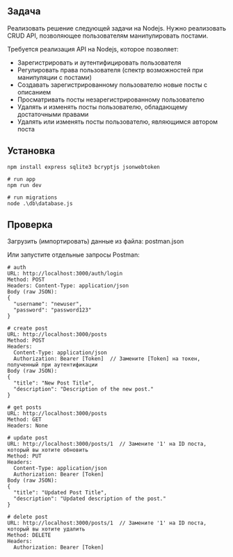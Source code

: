 ## Задача
Реализовать решение следующей задачи на Nodejs.
Нужно реализовать CRUD API, позволяющее пользователям манипулировать постами.

Требуется реализация API на Nodejs, которое позволяет:
- Зарегистрировать и аутентифицировать пользователя
- Регулировать права пользователя (спектр возможностей при манипуляции с постами)
- Создавать зарегистрированному пользователю новые посты с описанием
- Просматривать посты незарегистрированному пользователю
- Удалять и изменять посты пользователю, обладающему достаточными правами
- Удалять или изменять посты пользователю, являющимся автором поста

## Установка
```
npm install express sqlite3 bcryptjs jsonwebtoken

# run app
npm run dev

# run migrations
node .\db\database.js

```

## Проверка

Загрузить (импортировать) данные из файла: postman.json

Или запустите отдельные запросы Postman:

```
# auth
URL: http://localhost:3000/auth/login
Method: POST
Headers: Content-Type: application/json
Body (raw JSON):
{
  "username": "newuser",
  "password": "password123"
}

# create post
URL: http://localhost:3000/posts
Method: POST
Headers:
  Content-Type: application/json
  Authorization: Bearer [Token]  // Замените [Token] на токен, полученный при аутентификации
Body (raw JSON):
{
  "title": "New Post Title",
  "description": "Description of the new post."
}

# get posts
URL: http://localhost:3000/posts
Method: GET
Headers: None

# update post
URL: http://localhost:3000/posts/1  // Замените '1' на ID поста, который вы хотите обновить
Method: PUT
Headers:
  Content-Type: application/json
  Authorization: Bearer [Token]
Body (raw JSON):
{
  "title": "Updated Post Title",
  "description": "Updated description of the post."
}

# delete post
URL: http://localhost:3000/posts/1  // Замените '1' на ID поста, который вы хотите удалить
Method: DELETE
Headers:
  Authorization: Bearer [Token]
```